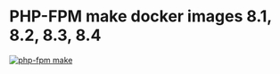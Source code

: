 # PHP-FPM make docker images 8.1, 8.2, 8.3, 8.4

[![php-fpm make](https://github.com/mrLexx/docker-php-fpm-make/actions/workflows/build.yml/badge.svg)](https://github.com/mrLexx/docker-php-fpm-make/actions/actions?workflow=build)
